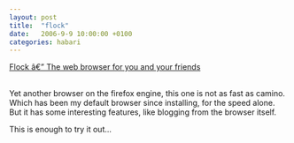 ```yaml
---
layout: post
title:  "flock"
date:   2006-9-9 10:00:00 +0100
categories: habari
---
```

<a href="http://www.flock.com/">Flock â€” The web browser for you and your friends</a> <br />
<br />
<p>Yet another browser on the firefox engine, this one is not as fast as camino. Which has been my default browser since installing, for the speed alone. But it has some interesting features, like blogging from the browser itself.</p>

<p>This is enough to try it out...<br />
</p>

<p></p>